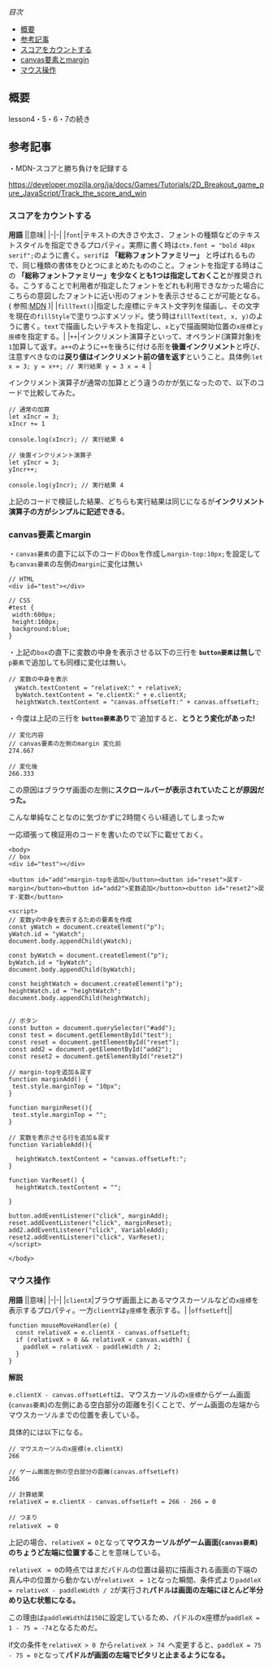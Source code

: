 *目次*
* [概要](#概要)
* [参考記事](#参考記事)
* [スコアをカウントする](#スコアをカウントする)
* [canvas要素とmargin](#canvas要素とmargin)
* [マウス操作](#マウス操作)

## 概要

lesson4・5・6・7の続き

## 参考記事

・MDN-スコアと勝ち負けを記録する

https://developer.mozilla.org/ja/docs/Games/Tutorials/2D_Breakout_game_pure_JavaScript/Track_the_score_and_win

### スコアをカウントする

**用語**
||意味|
|-|-|
|`font`|テキストの大きさや太さ、フォントの種類などのテキストスタイルを指定できるプロパティ。実際に書く時は`ctx.font = "bold 48px serif";`のように書く。`serif`は **「総称フォントファミリー」** と呼ばれるもので、同じ種類の書体をひとつにまとめたもののこと。フォントを指定する時はこの **「総称フォントファミリー」を少なくとも1つは指定しておくこと**が推奨される。こうすることで利用者が指定したフォントをどれも利用できなかった場合にこちらの意図したフォントに近い形のフォントを表示させることが可能となる。( 参照:[MDN](https://developer.mozilla.org/ja/docs/Web/CSS/font-family) )|
|`fillText()`|指定した座標にテキスト文字列を描画し、その文字を現在の`fillStyle`で塗りつぶすメソッド。使う時は`fillText(text, x, y)`のように書く。`text`で描画したいテキストを指定し、`x`と`y`で描画開始位置の`x座標`と`y座標`を指定する。|
|`++`|インクリメント演算子といって、オペランド(演算対象)を`1`加算して返す。`a++`のように`++`を後ろに付ける形を**後置インクリメント**と呼び、注意すべきなのは**戻り値はインクリメント前の値を返す**ということ。具体例:`let x = 3; y = x++; // 実行結果 y = 3 x = 4 `|

インクリメント演算子が通常の加算とどう違うのかが気になったので、以下のコードで比較してみた。

```
// 通常の加算
let xIncr = 3;
xIncr += 1

console.log(xIncr); // 実行結果 4

// 後置インクリメント演算子
let yIncr = 3;
yIncr++;

console.log(yIncr); // 実行結果 4
```

上記のコードで検証した結果、どちらも実行結果は同じになるが**インクリメント演算子の方がシンプルに記述できる**。

### canvas要素とmargin

・`canvas要素`の直下に以下のコードの`box`を作成し`margin-top:10px;`を設定しても`canvas要素`の左側の`margin`に変化は無い

```
// HTML
<div id="test"></div>

// CSS
#test {
 width:600px;
 height:160px;
 background:blue;
}
```
・上記の`box`の直下に変数の中身を表示させる以下の三行を **`button要素`は無し**で`p要素`で追加しても同様に変化は無い。

```
// 変数の中身を表示
　yWatch.textContent = "relativeX:" + relativeX;
  byWatch.textContent = "e.clientX:" + e.clientX;
  heightWatch.textContent = "canvas.offsetLeft:" + canvas.offsetLeft;
```
・今度は上記の三行を **`button要素`あり**で`追加すると、**とうとう変化があった!**

```
// 変化内容
// canvas要素の左側のmargin 変化前
274.667

// 変化後
266.333
```
この原因はブラウザ画面の左側に**スクロールバーが表示されていたことが原因だった。**

こんな単純なことなのに気づかずに2時間くらい経過してしまったw

一応頑張って検証用のコードを書いたので以下に載せておく。
```
<body>
// box
<div id="test"></div>

<button id="add">margin-topを追加</button><button id="reset">戻す-margin</button><button id="add2">変数追加</button><button id="reset2">戻す-変数</button>

<script>
// 変数yの中身を表示するための要素を作成
const yWatch = document.createElement("p");
yWatch.id = "yWatch";
document.body.appendChild(yWatch);

const byWatch = document.createElement("p");
byWatch.id = "byWatch";
document.body.appendChild(byWatch);

const heightWatch = document.createElement("p");
heightWatch.id = "heightWatch";
document.body.appendChild(heightWatch);


// ボタン
const button = document.querySelector("#add");
const test = document.getElementById("test");
const reset = document.getElementById("reset");
const add2 = document.getElementById("add2");
const reset2 = document.getElementById("reset2")

// margin-topを追加＆戻す
function marginAdd() {
 test.style.marginTop = "10px";
}

function marginReset(){
 test.style.marginTop = "";
}

// 変数を表示させる行を追加＆戻す
function VariableAdd(){
 
  heightWatch.textContent = "canvas.offsetLeft:";
}

function VarReset() {
  heightWatch.textContent = "";

}

button.addEventListener("click", marginAdd);
reset.addEventListener("click", marginReset);
add2.addEventListener("click", VariableAdd);
reset2.addEventListener("click", VarReset);
</script>

</body>
```

### マウス操作

**用語**
||意味|
|-|-|
|`clientX`|ブラウザ画面上にあるマウスカーソルなどの`x座標`を表示するプロパティ。一方`clientY`は`y座標`を表示する。|
|`offsetLeft`||

```
function mouseMoveHandler(e) {
  const relativeX = e.clientX - canvas.offsetLeft;
  if (relativeX > 0 && relativeX < canvas.width) {
    paddleX = relativeX - paddleWidth / 2;
  }
}
```

**解説**

`e.clientX - canvas.offsetLeft`は、マウスカーソルの`x座標`からゲーム画面(`canvas要素`)の左側にある空白部分の距離を引くことで、ゲーム画面の左端からマウスカーソルまでの位置を表している。

具体的には以下になる。

```
// マウスカーソルのx座標(e.clientX)
266

// ゲーム画面左側の空白部分の距離(canvas.offsetLeft)
266

// 計算結果
relativeX = e.clientX - canvas.offsetLeft = 266 - 266 = 0

// つまり
relativeX　= 0
```

上記の場合、`relativeX = 0`となって**マウスカーソルがゲーム画面(`canvas要素`)のちょうど左端に位置する**ことを意味している。

`relativeX　= 0`の時点ではまだパドルの位置は最初に描画される画面の下端の真ん中の位置から動かないが`relativeX　= 1`となった瞬間、条件式より`paddleX = relativeX - paddleWidth / 2`が実行され**パドルは画面の左端にほとんど半分めり込む状態になる。**

この理由は`paddleWidth`は`150`に設定しているため、パドルのx座標が`paddleX = 1 - 75 = -74`となるためだ。

if文の条件を`relativeX > 0 `から`relativeX > 74 `へ変更すると、`paddleX = 75 - 75 = 0`となって**パドルが画面の左端でピタリと止まるようになる。**
